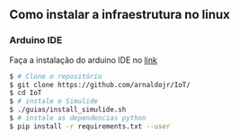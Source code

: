 ## Como instalar a infraestrutura no linux

### Arduino IDE

Faça a instalação do arduino IDE no [link](https://arduino.cc)


``` bash
$ # Clone o repositório
$ git clone https://github.com/arnaldojr/IoT/
$ cd IoT
$ # instale o Simulide
$ ./guias/install_simulide.sh
$ # instale as dependencias python
$ pip install -r requirements.txt --user
```